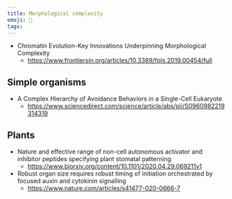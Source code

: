 ```yaml
---
title: Morphological complexity
emoji: 🧬
tags:
---
```


* Chromatin Evolution-Key Innovations Underpinning Morphological Complexity
    - https://www.frontiersin.org/articles/10.3389/fpls.2019.00454/full

## Simple organisms
* A Complex Hierarchy of Avoidance Behaviors in a Single-Cell Eukaryote
    - https://www.sciencedirect.com/science/article/abs/pii/S0960982219314319

## Plants
* Nature and effective range of non-cell autonomous activator and inhibitor peptides specifying plant stomatal patterning
    - https://www.biorxiv.org/content/10.1101/2020.04.29.069211v1
* Robust organ size requires robust timing of initiation orchestrated by focused auxin and cytokinin signalling
    - https://www.nature.com/articles/s41477-020-0666-7